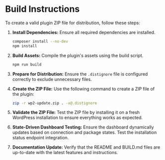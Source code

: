 # Build Instructions

To create a valid plugin ZIP file for distribution, follow these steps:

1. **Install Dependencies:**
   Ensure all required dependencies are installed.
   ```bash
   composer install --no-dev
   npm install
   ```

2. **Build Assets:**
   Compile the plugin's assets using the build script.
   ```bash
   npm run build
   ```

3. **Prepare for Distribution:**
   Ensure the `.distignore` file is configured correctly to exclude unnecessary files.

4. **Create the ZIP File:**
   Use the following command to create a ZIP file of the plugin:
   ```bash
   zip -r wp2-update.zip . -x@.distignore
   ```

5. **Validate the ZIP File:**
   Test the ZIP file by installing it on a fresh WordPress installation to ensure everything works as expected.

6. **State-Driven Dashboard Testing:**
   Ensure the dashboard dynamically updates based on connection and package states. Test the installation status endpoint integration.

7. **Documentation Update:**
   Verify that the README and BUILD.md files are up-to-date with the latest features and instructions.